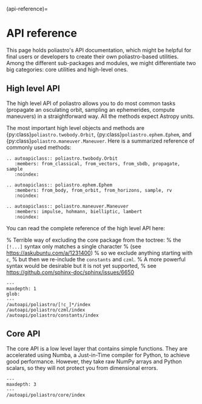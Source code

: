 (api-reference)=

# API reference

This page holds poliastro's API documentation, which might be helpful for final
users or developers to create their own poliastro-based utilities. Among the
different sub-packages and modules, we might differentiate two big categories:
core utilities and high-level ones.

## High level API

The high level API of poliastro allows you to do most common tasks
(propagate an osculating orbit, sampling an ephemerides, compute maneuvers)
in a straightforward way. All the methods expect Astropy units.

The most important high level objects and methods are
{py:class}`poliastro.twobody.Orbit`, {py:class}`poliastro.ephem.Ephem`, and
{py:class}`poliastro.maneuver.Maneuver`.
Here is a summarized reference of commonly used methods:

```{eval-rst}
.. autoapiclass:: poliastro.twobody.Orbit
   :members: from_classical, from_vectors, from_sbdb, propagate, sample
   :noindex:

.. autoapiclass:: poliastro.ephem.Ephem
   :members: from_body, from_orbit, from_horizons, sample, rv
   :noindex:

.. autoapiclass:: poliastro.maneuver.Maneuver
   :members: impulse, hohmann, bielliptic, lambert
   :noindex:

```

You can read the complete reference of the high level API here:

% Terrible way of excluding the core package from the toctree:
% the `[!...]` syntax only matches a single character
% (see https://askubuntu.com/a/1231400)
% so we exclude anything starting with `c`,
% but then we re-include the `constants` and `czml`.
% A more powerful syntax would be desirable but it is not yet supported,
% see https://github.com/sphinx-doc/sphinx/issues/6650

```{toctree}
---
maxdepth: 1
glob:
---
/autoapi/poliastro/[!c_]*/index
/autoapi/poliastro/czml/index
/autoapi/poliastro/constants/index
```

## Core API

The core API is a low level layer that contains simple functions.
They are accelerated using Numba, a Just-in-Time compiler for Python,
to achieve good performance. However, they take raw NumPy arrays and Python scalars,
so they will not protect you from dimensional errors.

```{toctree}
---
maxdepth: 3
---
/autoapi/poliastro/core/index
```
